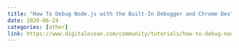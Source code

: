 ```yaml
---
title: "How To Debug Node.js with the Built-In Debugger and Chrome DevTools"
date: 2020-06-24
categories: [other]
link: https://www.digitalocean.com/community/tutorials/how-to-debug-node-js-with-the-built-in-debugger-and-chrome-devtools
---
```

